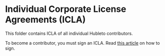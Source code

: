 # Individual Corporate License Agreements (ICLA)

This folder contains ICLA of all individual Hubleto contributors.

To become a contributor, you must sign an ICLA. Read [this article](https://developer.hubleto.com/licenses/contributor/individual) on how to sign.